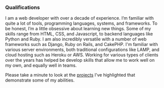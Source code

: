 ### Qualifications

I am a web developer with over a decade of experience. I’m familiar with quite a lot of tools, programming languages, systems, and frameworks. To be honest, I’m a little obsessive about learning new things. Some of my skills range from HTML, CSS, and Javascript, to backend languages like Python and Ruby. I am also incredibly versatile with a number of web frameworks such as Django, Ruby on Rails, and CakePHP. I'm familiar with various server environments, both traditional configurations like LAMP, and cloud hosting such as Heroku or AWS. Working for various types of clients over the years has helped be develop skills that allow me to work well on my own, and equally well in teams.

Please take a minute to look at the [projects](/portfolio/) I've highlighted that demonstrate some of my abilities.
